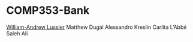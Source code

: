 # COMP353-Bank

[William-Andrew Lussier](https://github.com/Lussier115)
Matthew Dugal
Alessandro Kreslin
Carlita L’Abbé 
Saleh Ali

